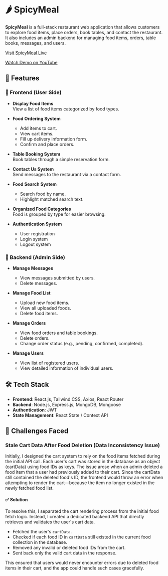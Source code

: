 # 🌶️ SpicyMeal

**SpicyMeal** is a full-stack restaurant web application that allows customers to explore food items, place orders, book tables, and contact the restaurant. It also includes an admin backend for managing food items, orders, table books, messages, and users.

[Visit SpicyMeal Live](https://your-live-site-link.com)

[Watch Demo on YouTube](https://your-video-link.com)

## 🚀 Features

### 🧾 Frontend (User Side)

- **Display Food Items**  
  View a list of food items categorized by food types.

- **Food Ordering System**

  - Add items to cart.
  - View cart items.
  - Fill up delivery information form.
  - Confirm and place orders.

- **Table Booking System**  
  Book tables through a simple reservation form.

- **Contact Us System**  
  Send messages to the restaurant via a contact form.

- **Food Search System**

  - Search food by name.
  - Highlight matched search text.

- **Organized Food Categories**  
  Food is grouped by type for easier browsing.

- **Authentication System**
  - User registration
  - Login system
  - Logout system


### 🔧 Backend (Admin Side)

- **Manage Messages**

  - View messages submitted by users.
  - Delete messages.

- **Manage Food List**

  - Upload new food items.
  - View all uploaded foods.
  - Delete food items.

- **Manage Orders**

  - View food orders and table bookings.
  - Delete orders.
  - Change order status (e.g., pending, confirmed, completed).

- **Manage Users**
  - View list of registered users.
  - View detailed information of individual users.

## 🛠️ Tech Stack

- **Frontend**: React.js, Tailwind CSS, Axios, React Router
- **Backend**: Node.js, Express.js, MongoDB, Mongoose
- **Authentication**: JWT
- **State Management**: React State / Context API


## 🧠 Challenges Faced

### Stale Cart Data After Food Deletion (Data Inconsistency Issue)

Initially, I designed the cart system to rely on the food items fetched during the initial API call. Each user's cart was stored in the database as an object (cartData) using food IDs as keys. The issue arose when an admin deleted a food item that a user had previously added to their cart. Since the cartData still contained the deleted food's ID, the frontend would throw an error when attempting to render the cart—because the item no longer existed in the newly fetched food list.

#### ✅ Solution

To resolve this, I separated the cart rendering process from the initial food fetch logic. Instead, I created a dedicated backend API that directly retrieves and validates the user's cart data.

- Fetched the user's `cartData`.
- Checked if each food ID in `cartData` still existed in the current food collection in the database.
- Removed any invalid or deleted food IDs from the cart.
- Sent back only the valid cart data in the response.

This ensured that users would never encounter errors due to deleted food items in their cart, and the app could handle such cases gracefully.
